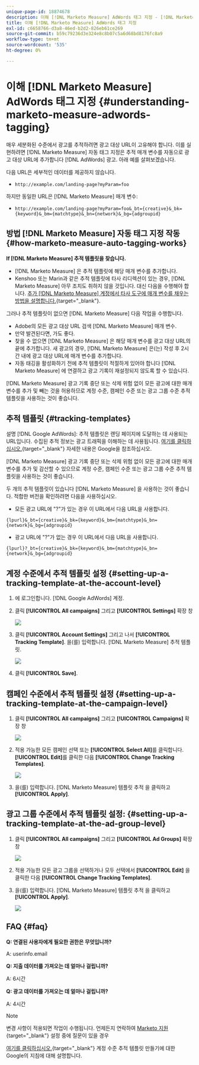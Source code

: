 ```yaml
---
unique-page-id: 18874678
description: 이해 [!DNL Marketo Measure] AdWords 태그 지정 - [!DNL Marketo Measure] - 제품 설명서
title: 이해 [!DNL Marketo Measure] AdWords 태그 지정
exl-id: c6658766-d3a8-46ed-b2d2-826eb61ce269
source-git-commit: b59c79236d3e324e8c8b07c5a6d68bd8176fc8a9
workflow-type: tm+mt
source-wordcount: '535'
ht-degree: 0%

---
```


# 이해 [!DNL Marketo Measure] AdWords 태그 지정 {#understanding-marketo-measure-adwords-tagging}

매우 세분화된 수준에서 광고를 추적하려면 광고 대상 URL이 고유해야 합니다. 이를 실현하려면 [!DNL Marketo Measure] 자동 태그 지정은 추적 매개 변수를 자동으로 광고 대상 URL에 추가합니다 [!DNL AdWords] 광고. 아래 예를 살펴보겠습니다.

다음 URL은 세부적인 데이터를 제공하지 않습니다.

* `http://example.com/landing-page?myParam=foo`

하지만 동일한 URL은 [!DNL Marketo Measure] 매개 변수:

* `http://example.com/landing-page?myParam=foo&_bt={creative}&_bk={keyword}&_bm={matchtype}&_bn={network}&_bg={adgroupid}`

## 방법 [!DNL Marketo Measure] 자동 태그 지정 작동 {#how-marketo-measure-auto-tagging-works}

**If [!DNL Marketo Measure] 추적 템플릿을 찾습니다.**

* [!DNL Marketo Measure] 은 추적 템플릿에 해당 매개 변수를 추가합니다.
* Kenshoo 또는 Marin과 같은 추적 템플릿에 타사 리디렉션이 있는 경우, [!DNL Marketo Measure] 아무 조치도 취하지 않을 것입니다. 대신 다음을 수행해야 합니다. [추가 [!DNL Marketo Measure] 계정에서 타사 도구에 매개 변수를 채우는 방법을 설명합니다.](/help/api-connections/utilizing-marketo-measures-api-connections/how-bid-management-tools-affect-marketo-measure.md){target="_blank"}.

그러나 추적 템플릿이 없으면 [!DNL Marketo Measure] 다음 작업을 수행합니다.

* Adobe의 모든 광고 대상 URL 검색 [!DNL Marketo Measure] 매개 변수.
* 만약 발견된다면, 가도 좋다.
* 찾을 수 없으면 [!DNL Marketo Measure] 은 해당 매개 변수를 광고 대상 URL의 끝에 추가합니다. 새 광고의 경우, [!DNL Marketo Measure] 은(는) 작성 후 2시간 내에 광고 대상 URL에 매개 변수를 추가합니다.
* 자동 태깅을 활성화하기 전에 추적 템플릿이 적절하게 있어야 합니다 [!DNL Marketo Measure] 에 연결하고 광고 기록이 재설정되지 않도록 할 수 있습니다.

[!DNL Marketo Measure] 광고 기록 중단 또는 삭제 위험 없이 모든 광고에 대한 매개 변수를 추가 및 빼는 것을 허용하므로 계정 수준, 캠페인 수준 또는 광고 그룹 수준 추적 템플릿을 사용하는 것이 좋습니다.

## 추적 템플릿 {#tracking-templates}

설명 [!DNL Google AdWords]: 추적 템플릿은 랜딩 페이지에 도달하는 데 사용되는 URL입니다. 수집된 추적 정보는 광고 트래픽을 이해하는 데 사용됩니다. [여기를 클릭하십시오.](https://support.google.com/adwords/answer/7197008?hl=en){target="_blank"} 자세한 내용은 Google을 참조하십시오.

[!DNL Marketo Measure] 광고 기록 중단 또는 삭제 위험 없이 모든 광고에 대한 매개 변수를 추가 및 감산할 수 있으므로 계정 수준, 캠페인 수준 또는 광고 그룹 수준 추적 템플릿을 사용하는 것이 좋습니다.

두 개의 추적 템플릿이 있습니다 [!DNL Marketo Measure] 을 사용하는 것이 좋습니다. 적합한 버전을 확인하려면 다음을 사용하십시오.

* 모든 광고 URL에 &quot;?&quot;가 있는 경우 이 URL에서 다음 URL을 사용합니다.

`{lpurl}&_bt={creative}&_bk={keyword}&_bm={matchtype}&_bn={network}&_bg={adgroupid}`

* 광고 URL에 &quot;?&quot;가 없는 경우 이 URL에서 다음 URL을 사용합니다.

`{lpurl}?_bt={creative}&_bk={keyword}&_bm={matchtype}&_bn={network}&_bg={adgroupid}`

## 계정 수준에서 추적 템플릿 설정 {#setting-up-a-tracking-template-at-the-account-level}

1. 에 로그인합니다. [!DNL Google AdWords] 계정.

1. 클릭 **[!UICONTROL All campaigns]** 그리고 **[!UICONTROL Settings]** 확장 창

   ![](assets/1.png)

1. 클릭 **[!UICONTROL Account Settings]** 그리고 나서 **[!UICONTROL Tracking Template]**. 을(를) 입력합니다. [!DNL Marketo Measure] 추적 템플릿.

   ![](assets/2-1.png)

1. 클릭 **[!UICONTROL Save]**.

## 캠페인 수준에서 추적 템플릿 설정 {#setting-up-a-tracking-template-at-the-campaign-level}

1. 클릭 **[!UICONTROL All campaigns]** 그리고 **[!UICONTROL Campaigns]** 확장 창

   ![](assets/3.png)

1. 적용 가능한 모든 캠페인 선택 또는 **[!UICONTROL Select All]**&#x200B;를 클릭합니다. **[!UICONTROL Edit]**&#x200B;를 클릭한 다음 **[!UICONTROL Change Tracking Templates]**.

   ![](assets/4-1.png)

1. 을(를) 입력합니다. [!DNL Marketo Measure] 템플릿 추적 을 클릭하고 **[!UICONTROL Apply]**.

## 광고 그룹 수준에서 추적 템플릿 설정: {#setting-up-a-tracking-template-at-the-ad-group-level}

1. 클릭 **[!UICONTROL All campaigns]** 그리고 **[!UICONTROL Ad Groups]** 확장 창

   ![](assets/5-1.png)

1. 적용 가능한 모든 광고 그룹을 선택하거나 모두 선택에서 **[!UICONTROL Edit]** 을 클릭한 다음 **[!UICONTROL Change Tracking Templates]**.

1. 을(를) 입력합니다. [!DNL Marketo Measure] 템플릿 추적 을 클릭하고 **[!UICONTROL Apply]**.

   ![](assets/6-1.png)

## FAQ {#faq}

**Q: 연결된 사용자에게 필요한 권한은 무엇입니까?**

A: userinfo.email

**Q: 지출 데이터를 가져오는 데 얼마나 걸립니까?**

A: 6시간

**Q: 광고 데이터를 가져오는 데 얼마나 걸립니까?**

A: 4시간

>[!NOTE]
>
>변경 사항이 적용되면 작업이 수행됩니다. 언제든지 연락하여 [Marketo 지원](https://nation.marketo.com/t5/support/ct-p/Support){target="_blank"} 설정 중에 질문이 있을 경우

[여기를 클릭하십시오.](https://support.google.com/adwords/answer/6076199?hl=en#tracking){target="_blank"} 계정 수준 추적 템플릿 만들기에 대한 Google의 지침에 대해 설명합니다.
